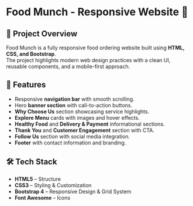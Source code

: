 
# Food Munch - Responsive Website 🍴

## 📌 Project Overview
Food Munch is a fully responsive food ordering website built using **HTML, CSS, and Bootstrap**.  
The project highlights modern web design practices with a clean UI, reusable components, and a mobile-first approach.  

## 🚀 Features
- Responsive **navigation bar** with smooth scrolling.  
- Hero **banner section** with call-to-action buttons.  
- **Why Choose Us** section showcasing service highlights.  
- **Explore Menu** cards with images and hover effects.  
- **Healthy Food** and **Delivery & Payment** informational sections.  
- **Thank You** and **Customer Engagement** section with CTA.  
- **Follow Us** section with social media integration.  
- **Footer** with contact information and branding.  

## 🛠️ Tech Stack
- **HTML5** – Structure  
- **CSS3** – Styling & Customization  
- **Bootstrap 4** – Responsive Design & Grid System  
- **Font Awesome** – Icons  

